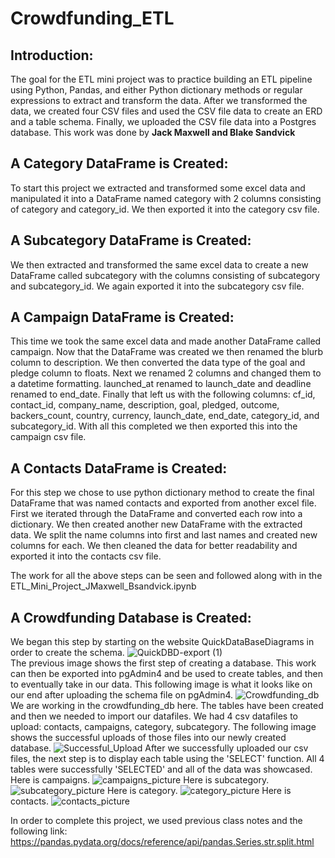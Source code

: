 # Crowdfunding_ETL

## **Introduction**:
The goal for the ETL mini project was to practice building an ETL pipeline using Python, Pandas, and either Python dictionary methods or regular expressions to extract and transform the data. After we transformed the data, we created four CSV files and used the CSV file data to create an ERD and a table schema. Finally, we uploaded the CSV file data into a Postgres database. This work was done by **Jack Maxwell and Blake Sandvick**

## **A Category DataFrame is Created**: 
To start this project we extracted and transformed some excel data and manipulated it into a DataFrame named category with 2 columns consisting of category and category_id. We then exported it into the category csv file.

## **A Subcategory DataFrame is Created**: 
We then extracted and transformed the same excel data to create a new DataFrame called subcategory with the columns consisting of subcategory and subcategory_id. We again exported it into the subcategory csv file. 

## **A Campaign DataFrame is Created**: 
This time we took the same excel data and made another DataFrame called campaign. Now that the DataFrame was created we then renamed the blurb column to description. We then converted the data type of the goal and pledge column to floats. Next we renamed 2 columns and changed them to a datetime formatting. launched_at renamed to launch_date and deadline renamed to end_date. Finally that left us with the following columns: cf_id, contact_id, company_name, description, goal, pledged, outcome, backers_count, country, currency, launch_date, end_date, category_id, and subcategory_id. With all this completed we then exported this into the campaign csv file. 

## **A Contacts DataFrame is Created**:
For this step we chose to use python dictionary method to create the final DataFrame that was named contacts and exported from another excel file. First we iterated through the DataFrame and converted each row into a dictionary. We then created another new DataFrame with the extracted data. We split the name columns into first and last names and created new columns for each. We then cleaned the data for better readability and exported it into the contacts csv file. 

The work for all the above steps can be seen and followed along with in the ETL_Mini_Project_JMaxwell_Bsandvick.ipynb

## **A Crowdfunding Database is Created**:
We began this step by starting on the website QuickDataBaseDiagrams in order to create the schema. 
![QuickDBD-export (1)](https://github.com/maxjackwell/Crowdfunding_ETL/assets/153139416/40821eb8-eadb-4453-bfbf-4ba8542ee8dd)
</br> The previous image shows the first step of creating a database. This work can then be exported into pgAdmin4 and be used to create tables, and then to eventually take in our data. This following image is what it looks like on our end after uploading the schema file on pgAdmin4.
![Crowdfunding_db](https://github.com/maxjackwell/Crowdfunding_ETL/assets/153139416/9a864ac3-9688-4eac-9891-e1ae63e78b1a)
We are working in the crowdfunding_db here. The tables have been created and then we needed to import our datafiles. We had 4 csv datafiles to upload: contacts, campaigns, category, subcategory. The following image shows the successful uploads of those files into our newly created database.
![Successful_Upload](https://github.com/maxjackwell/Crowdfunding_ETL/assets/153139416/b4591bbf-0a4c-4951-8397-6a89faf351ca)
After we successfully uploaded our csv files, the next step is to display each table using the 'SELECT' function. All 4 tables were successfully 'SELECTED' and all of the data was showcased.
Here is campaigns.
![campaigns_picture](https://github.com/maxjackwell/Crowdfunding_ETL/assets/153139416/fe351c2c-1e1e-4c8f-8dd0-571cec1af49d)
Here is subcategory.
![subcategory_picture](https://github.com/maxjackwell/Crowdfunding_ETL/assets/153139416/28f280fb-835f-4ce6-b167-88a1ede262ef)
Here is category.
![category_picture](https://github.com/maxjackwell/Crowdfunding_ETL/assets/153139416/0a322907-2fae-49fc-82df-fb54312f6c57)
Here is contacts.
![contacts_picture](https://github.com/maxjackwell/Crowdfunding_ETL/assets/153139416/0ea14105-5d4e-47b3-a1e1-2b9fb66705ff)





In order to complete this project, we used previous class notes and the following link:
https://pandas.pydata.org/docs/reference/api/pandas.Series.str.split.html
